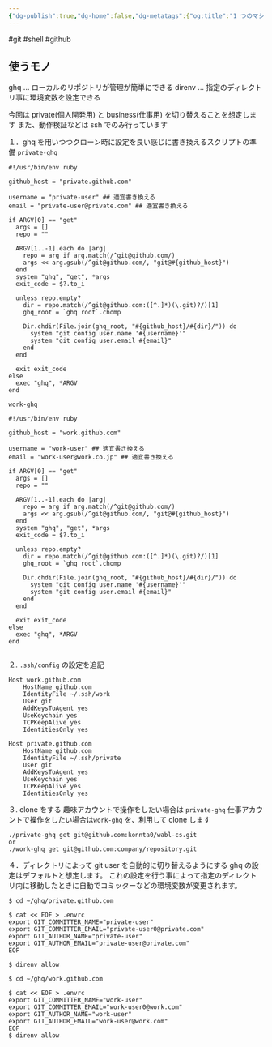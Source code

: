 ```yaml
---
{"dg-publish":true,"dg-home":false,"dg-metatags":{"og:title":"1 つのマシンで2つの git のユーザーを簡単に切り替える方法","og:image":"https://raw.githubusercontent.com/konnta0/blog2/refs/heads/main/konnta0.jpg","twitter:card":"summary","twitter:title":"1 つのマシンで2つの git のユーザーを簡単に切り替える方法","twitter:image":"https://raw.githubusercontent.com/konnta0/blog2/refs/heads/main/konnta0.jpg","twitter:site":"@konnta0"},"permalink":"/engineering/1-2-git/","metatags":{"og:title":"1 つのマシンで2つの git のユーザーを簡単に切り替える方法","og:image":"https://raw.githubusercontent.com/konnta0/blog2/refs/heads/main/konnta0.jpg","twitter:card":"summary","twitter:title":"1 つのマシンで2つの git のユーザーを簡単に切り替える方法","twitter:image":"https://raw.githubusercontent.com/konnta0/blog2/refs/heads/main/konnta0.jpg","twitter:site":"@konnta0"},"dgPassFrontmatter":true,"created":"2024-12-08T12:07:32.343+09:00"}
---
```



#git #shell #github

## 使うモノ
ghq ... ローカルのリポジトリが管理が簡単にできる
direnv ... 指定のディレクトリ事に環境変数を設定できる

今回は private(個人開発用) と  business(仕事用) を切り替えることを想定します
また、動作検証などは ssh でのみ行っています

１．ghq を用いつつクローン時に設定を良い感じに書き換えるスクリプトの準備
`private-ghq`
```shell
#!/usr/bin/env ruby

github_host = "private.github.com"

username = "private-user" ## 適宜書き換える
email = "private-user@private.com" ## 適宜書き換える

if ARGV[0] == "get"
  args = []
  repo = ""

  ARGV[1..-1].each do |arg|
    repo = arg if arg.match(/^git@github.com/)
    args << arg.gsub(/^git@github.com/, "git@#{github_host}")
  end
  system "ghq", "get", *args
  exit_code = $?.to_i

  unless repo.empty?
    dir = repo.match(/^git@github.com:([^.]*)(\.git)?/)[1]
    ghq_root = `ghq root`.chomp

    Dir.chdir(File.join(ghq_root, "#{github_host}/#{dir}/")) do
      system "git config user.name '#{username}'"
      system "git config user.email #{email}"
    end
  end

  exit exit_code
else
  exec "ghq", *ARGV
end
```

`work-ghq`
```shell
#!/usr/bin/env ruby

github_host = "work.github.com" 

username = "work-user" ## 適宜書き換える
email = "work-user@work.co.jp" ## 適宜書き換える

if ARGV[0] == "get"
  args = []
  repo = ""

  ARGV[1..-1].each do |arg|
    repo = arg if arg.match(/^git@github.com/)
    args << arg.gsub(/^git@github.com/, "git@#{github_host}")
  end
  system "ghq", "get", *args
  exit_code = $?.to_i

  unless repo.empty?
    dir = repo.match(/^git@github.com:([^.]*)(\.git)?/)[1]
    ghq_root = `ghq root`.chomp

    Dir.chdir(File.join(ghq_root, "#{github_host}/#{dir}/")) do
      system "git config user.name '#{username}'"
      system "git config user.email #{email}"
    end
  end

  exit exit_code
else
  exec "ghq", *ARGV
end


```


２. `.ssh/config` の設定を追記
```config
Host work.github.com
    HostName github.com
    IdentityFile ~/.ssh/work
    User git
    AddKeysToAgent yes
    UseKeychain yes
    TCPKeepAlive yes
    IdentitiesOnly yes

Host private.github.com
    HostName github.com
    IdentityFile ~/.ssh/private
    User git
    AddKeysToAgent yes
    UseKeychain yes
    TCPKeepAlive yes
    IdentitiesOnly yes
```


３. clone をする
趣味アカウントで操作をしたい場合は `private-ghq` 
仕事アカウントで操作をしたい場合は`work-ghq`
を、利用して clone します
```shell
./private-ghq get git@github.com:konnta0/wabl-cs.git 
or
./work-ghq get git@github.com:company/repository.git 
```

４．ディレクトリによって git user を自動的に切り替えるようにする
ghq の設定はデフォルトと想定します。
これの設定を行う事によって指定のディレクトリ内に移動したときに自動でコミッターなどの環境変数が変更されます。
```
$ cd ~/ghq/private.github.com

$ cat << EOF > .envrc
export GIT_COMMITTER_NAME="private-user"
export GIT_COMMITTER_EMAIL="private-user0@private.com"
export GIT_AUTHOR_NAME="private-user"
export GIT_AUTHOR_EMAIL="private-user@private.com"
EOF

$ direnv allow
```

```
$ cd ~/ghq/work.github.com

$ cat << EOF > .envrc
export GIT_COMMITTER_NAME="work-user"
export GIT_COMMITTER_EMAIL="work-user0@work.com"
export GIT_AUTHOR_NAME="work-user"
export GIT_AUTHOR_EMAIL="work-user@work.com"
EOF
$ direnv allow
```